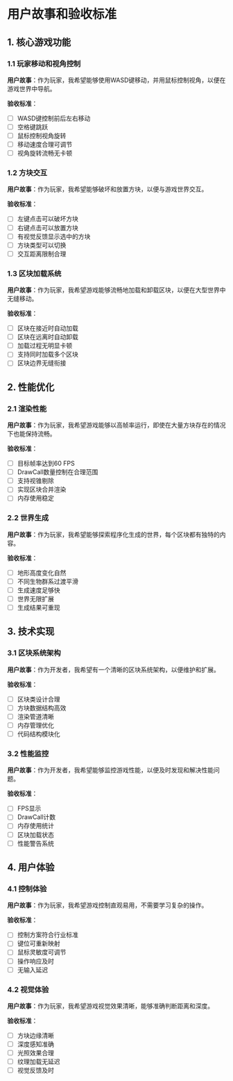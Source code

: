 # 用户故事和验收标准

## 1. 核心游戏功能

### 1.1 玩家移动和视角控制
**用户故事**：作为玩家，我希望能够使用WASD键移动，并用鼠标控制视角，以便在游戏世界中导航。

**验收标准**：
- [ ] WASD键控制前后左右移动
- [ ] 空格键跳跃
- [ ] 鼠标控制视角旋转
- [ ] 移动速度合理可调节
- [ ] 视角旋转流畅无卡顿

### 1.2 方块交互
**用户故事**：作为玩家，我希望能够破坏和放置方块，以便与游戏世界交互。

**验收标准**：
- [ ] 左键点击可以破坏方块
- [ ] 右键点击可以放置方块
- [ ] 有视觉反馈显示选中的方块
- [ ] 方块类型可以切换
- [ ] 交互距离限制合理

### 1.3 区块加载系统
**用户故事**：作为玩家，我希望游戏能够流畅地加载和卸载区块，以便在大型世界中无缝移动。

**验收标准**：
- [ ] 区块在接近时自动加载
- [ ] 区块在远离时自动卸载
- [ ] 加载过程无明显卡顿
- [ ] 支持同时加载多个区块
- [ ] 区块边界无缝衔接

## 2. 性能优化

### 2.1 渲染性能
**用户故事**：作为玩家，我希望游戏能够以高帧率运行，即使在大量方块存在的情况下也能保持流畅。

**验收标准**：
- [ ] 目标帧率达到60 FPS
- [ ] DrawCall数量控制在合理范围
- [ ] 支持视锥剔除
- [ ] 实现区块合并渲染
- [ ] 内存使用稳定

### 2.2 世界生成
**用户故事**：作为玩家，我希望能够探索程序化生成的世界，每个区块都有独特的内容。

**验收标准**：
- [ ] 地形高度变化自然
- [ ] 不同生物群系过渡平滑
- [ ] 生成速度足够快
- [ ] 世界无限扩展
- [ ] 生成结果可重现

## 3. 技术实现

### 3.1 区块系统架构
**用户故事**：作为开发者，我希望有一个清晰的区块系统架构，以便维护和扩展。

**验收标准**：
- [ ] 区块类设计合理
- [ ] 方块数据结构高效
- [ ] 渲染管道清晰
- [ ] 内存管理优化
- [ ] 代码结构模块化

### 3.2 性能监控
**用户故事**：作为开发者，我希望能够监控游戏性能，以便及时发现和解决性能问题。

**验收标准**：
- [ ] FPS显示
- [ ] DrawCall计数
- [ ] 内存使用统计
- [ ] 区块加载状态
- [ ] 性能警告系统

## 4. 用户体验

### 4.1 控制体验
**用户故事**：作为玩家，我希望游戏控制直观易用，不需要学习复杂的操作。

**验收标准**：
- [ ] 控制方案符合行业标准
- [ ] 键位可重新映射
- [ ] 鼠标灵敏度可调节
- [ ] 操作响应及时
- [ ] 无输入延迟

### 4.2 视觉体验
**用户故事**：作为玩家，我希望游戏视觉效果清晰，能够准确判断距离和深度。

**验收标准**：
- [ ] 方块边缘清晰
- [ ] 深度感知准确
- [ ] 光照效果合理
- [ ] 纹理加载无延迟
- [ ] 视觉反馈及时